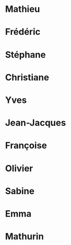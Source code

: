 # Mathieu

# Frédéric

# Stéphane

# Christiane

# Yves

# Jean-Jacques

# Françoise

# Olivier

# Sabine

# Emma

# Mathurin
